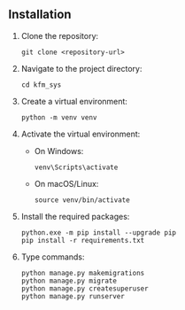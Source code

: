 ## Installation

1. Clone the repository:
   ```
   git clone <repository-url>
   ```

2. Navigate to the project directory:
   ```
   cd kfm_sys
   ```

3. Create a virtual environment:
   ```
   python -m venv venv
   ```

4. Activate the virtual environment:
   - On Windows:
     ```
     venv\Scripts\activate
     ```
   - On macOS/Linux:
     ```
     source venv/bin/activate
     ```

5. Install the required packages:
   ```
   python.exe -m pip install --upgrade pip
   pip install -r requirements.txt
   ```
6. Type commands:
   ```
   python manage.py makemigrations
   python manage.py migrate
   python manage.py createsuperuser
   python manage.py runserver
   ```